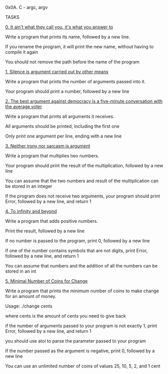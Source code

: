 0x0A. C - argc, argv

TASKS
				
[0. It ain't what they call you, it's what you answer to](0-whatsmyname.c)
				
Write a program that prints its name, followed by a new line.
				
If you rename the program, it will print the new name, without having to compile it again
		
You should not remove the path before the name of the program
				
[1. Silence is argument carried out by other means](1-args.c)
				
Write a program that prints the number of arguments passed into it.
				
Your program should print a number, followed by a new line
				
[2. The best argument against democracy is a five-minute conversation with the average voter](2-args.c)
				
Write a program that prints all arguments it receives.
				
All arguments should be printed, including the first one
		
Only print one argument per line, ending with a new line
				
[3. Neither irony nor sarcasm is argument](3-mul.c)
				
Write a program that multiplies two numbers.
		
Your program should print the result of the multiplication, followed by a new line
		
You can assume that the two numbers and result of the multiplication can be stored in an integer
		
If the program does not receive two arguments, your program should print Error, followed by a new line, and return 1
				
[4. To infinity and beyond](4-add.c)
				
Write a program that adds positive numbers.
				
Print the result, followed by a new line
		
If no number is passed to the program, print 0, followed by a new line
		
If one of the number contains symbols that are not digits, print Error, followed by a new line, and return 1
		
You can assume that numbers and the addition of all the numbers can be stored in an int
				
[5. Minimal Number of Coins for Change](100-change.c)
		
Write a program that prints the minimum number of coins to make change for an amount of money.

Usage: ./change cents
		
where cents is the amount of cents you need to give back
		
if the number of arguments passed to your program is not exactly 1, print Error, followed by a new line, and return 1
		
you should use atoi to parse the parameter passed to your program
		
If the number passed as the argument is negative, print 0, followed by a new line
		
You can use an unlimited number of coins of values 25, 10, 5, 2, and 1 cent
